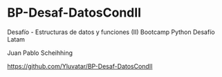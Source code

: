 # BP-Desaf-DatosCondII

Desafío - Estructuras de datos y funciones (II)
Bootcamp Python
Desafío Latam

Juan Pablo Scheihhing

https://github.com/Yluvatar/BP-Desaf-DatosCondII
